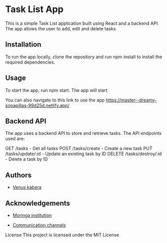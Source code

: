 # Task List App
This is a simple Task List application built using React and a backend API. The app allows the user to add, edit and delete tasks.

## Installation
To run the app locally, clone the repository and run npm install to install the required dependencies.

## Usage
To start the app, run npm start. The app will start

You can also navigate to this link to use the app https://master--dreamy-sopapillas-99d25d.netlify.app/

## Backend API
The app uses a backend API to store and retrieve tasks. The API endpoints used are:

GET /tasks - Get all tasks
POST /tasks/create - Create a new task
PUT /tasks/update/:id - Update an existing task by ID
DELETE /tasks/destroy/:id - Delete a task by ID

## Authors

- [Venus kabera](https://github.com/venus714)


## Acknowledgements

 - [Moringa institution](https://morigaschool.com/courses/software-engineering-course-online/?gclid=EAIaIQobChMIhITYvvHJ-wIVA_Z3Ch3w1AafEAAYASAAEgI2IfD_BwE)
 
 - [Communication channels](https://app.slack.com/client/T0101L740P4/D04C40BEAG2)
 

License
This project is licensed under the MIT License 



